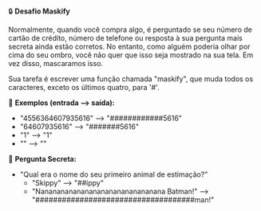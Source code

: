🔒 **Desafio Maskify**

Normalmente, quando você compra algo, é perguntado se seu número de cartão de crédito, número de telefone ou resposta à sua pergunta mais secreta ainda estão corretos. No entanto, como alguém poderia olhar por cima do seu ombro, você não quer que isso seja mostrado na sua tela. Em vez disso, mascaramos isso.

Sua tarefa é escrever uma função chamada "maskify", que muda todos os caracteres, exceto os últimos quatro, para '#'.

📝 **Exemplos (entrada --> saída):**
- "4556364607935616" --> "############5616"
- "64607935616" --> "#######5616"
- "1" --> "1"
- "" --> ""

🔐 **Pergunta Secreta:**
- "Qual era o nome do seu primeiro animal de estimação?"
  - "Skippy" --> "##ippy"
  - "Nananananananananananananananana Batman!" --> "####################################man!"
